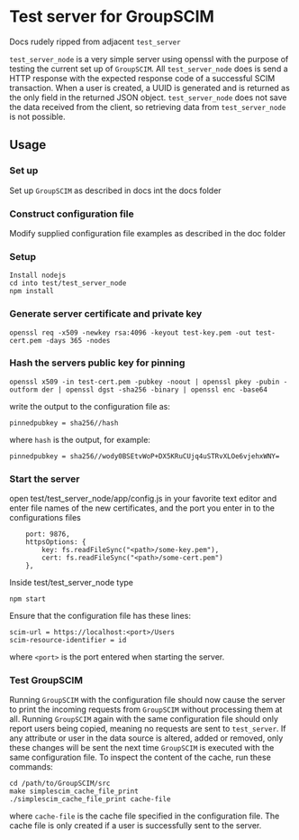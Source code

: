 # Test server for GroupSCIM

Docs rudely ripped from adjacent `test_server`

`test_server_node` is a very simple server using openssl with the purpose
of testing the current set up of `GroupSCIM`. All `test_server_node` does
is send a HTTP response with the expected response code of a
successful SCIM transaction. When a user is created, a UUID is
generated and is returned as the only field in the returned JSON
object. `test_server_node` does not save the data received from the
client, so retrieving data from `test_server_node` is not possible.

## Usage

### Set up

Set up `GroupSCIM` as described in docs int the docs folder

### Construct configuration file

Modify supplied configuration file examples as described in the doc folder

### Setup

```
Install nodejs
cd into test/test_server_node
npm install
```

### Generate server certificate and private key

```
openssl req -x509 -newkey rsa:4096 -keyout test-key.pem -out test-cert.pem -days 365 -nodes
```

### Hash the servers public key for pinning

```
openssl x509 -in test-cert.pem -pubkey -noout | openssl pkey -pubin -outform der | openssl dgst -sha256 -binary | openssl enc -base64
```

write the output to the configuration file as:

```
pinnedpubkey = sha256//hash
```
where `hash` is the output, for example:

```
pinnedpubkey = sha256//wody0BSEtvWoP+DX5KRuCUjq4uSTRvXLOe6vjehxWNY=
```

### Start the server

open test/test_server_node/app/config.js in your favorite text editor and enter file names of
the new certificates, and the port you enter in to the configurations files
```
    port: 9876,
    httpsOptions: {
        key: fs.readFileSync("<path>/some-key.pem"),
        cert: fs.readFileSync("<path>/some-cert.pem")
    },
```
Inside test/test_server_node type
```
npm start
```

Ensure that the configuration file has these lines:

```
scim-url = https://localhost:<port>/Users
scim-resource-identifier = id
```

where `<port>` is the port entered when starting the server.

### Test GroupSCIM

Running `GroupSCIM` with the configuration file should now cause the
server to print the incoming requests from `GroupSCIM` without
processing them at all. Running `GroupSCIM` again with the same
configuration file should only report users being copied, meaning no
requests are sent to `test_server`. If any attribute or user in the
data source is altered, added or removed, only these changes will be
sent the next time `GroupSCIM` is executed with the same
configuration file. To inspect the content of the cache, run these
commands:

```
cd /path/to/GroupSCIM/src
make simplescim_cache_file_print
./simplescim_cache_file_print cache-file
```

where `cache-file` is the cache file specified in the configuration
file. The cache file is only created if a user is successfully sent
to the server.

